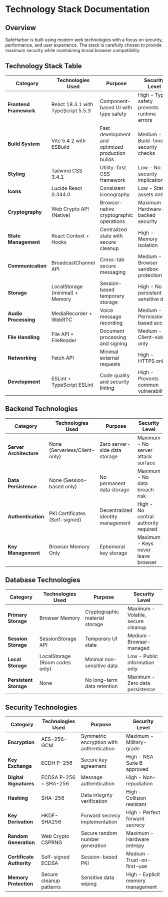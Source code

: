 # Technology Stack Documentation

## Overview
SafeHarbor is built using modern web technologies with a focus on security, performance, and user experience. The stack is carefully chosen to provide maximum security while maintaining broad browser compatibility.

## Technology Stack Table

| Category | Technologies Used | Purpose | Security Level |
|----------|------------------|---------|----------------|
| **Frontend Framework** | React 18.3.1 with TypeScript 5.5.3 | Component-based UI with type safety | High - Type safety prevents runtime errors |
| **Build System** | Vite 5.4.2 with ESBuild | Fast development and optimized production builds | Medium - Build-time security checks |
| **Styling** | Tailwind CSS 3.4.1 | Utility-first CSS framework | Low - No security implications |
| **Icons** | Lucide React 0.344.0 | Consistent iconography | Low - Static assets only |
| **Cryptography** | Web Crypto API (Native) | Browser-native cryptographic operations | Maximum - Hardware-backed security |
| **State Management** | React Context + Hooks | Centralized state with secure cleanup | High - Memory isolation |
| **Communication** | BroadcastChannel API | Cross-tab secure messaging | Medium - Browser sandbox protection |
| **Storage** | LocalStorage (minimal) + Memory | Session-based temporary storage | High - No persistent sensitive data |
| **Audio Processing** | MediaRecorder + WebRTC | Voice message recording | Medium - Permission-based access |
| **File Handling** | File API + FileReader | Document processing and signing | Medium - Client-side only |
| **Networking** | Fetch API | Minimal external requests | High - HTTPS only |
| **Development** | ESLint + TypeScript ESLint | Code quality and security linting | High - Prevents common vulnerabilities |

## Backend Technologies
| Category | Technologies Used | Purpose | Security Level |
|----------|------------------|---------|----------------|
| **Server Architecture** | None (Serverless/Client-only) | Zero server-side data storage | Maximum - No server attack surface |
| **Data Persistence** | None (Session-based only) | No permanent data storage | Maximum - No data breach risk |
| **Authentication** | PKI Certificates (Self-signed) | Decentralized identity management | High - No central authority required |
| **Key Management** | Browser Memory Only | Ephemeral key storage | Maximum - Keys never leave browser |

## Database Technologies
| Category | Technologies Used | Purpose | Security Level |
|----------|------------------|---------|----------------|
| **Primary Storage** | Browser Memory | Cryptographic material storage | Maximum - Volatile, secure cleanup |
| **Session Storage** | SessionStorage API | Temporary UI state | Medium - Browser-managed |
| **Local Storage** | LocalStorage (Room codes only) | Minimal non-sensitive data | Low - Public information only |
| **Persistent Storage** | None | No long-term data retention | Maximum - Zero data persistence |

## Security Technologies
| Category | Technologies Used | Purpose | Security Level |
|----------|------------------|---------|----------------|
| **Encryption** | AES-256-GCM | Symmetric encryption with authentication | Maximum - Military-grade |
| **Key Exchange** | ECDH P-256 | Secure key agreement | High - NSA Suite B approved |
| **Digital Signatures** | ECDSA P-256 + SHA-256 | Message authentication | High - Non-repudiation |
| **Hashing** | SHA-256 | Data integrity verification | High - Collision resistant |
| **Key Derivation** | HKDF-SHA256 | Forward secrecy implementation | High - Perfect forward secrecy |
| **Random Generation** | Web Crypto CSPRNG | Secure random number generation | Maximum - Hardware entropy |
| **Certificate Authority** | Self-signed ECDSA | Session-based PKI | Medium - Trust-on-first-use |
| **Memory Protection** | Secure cleanup patterns | Sensitive data wiping | High - Explicit memory management |